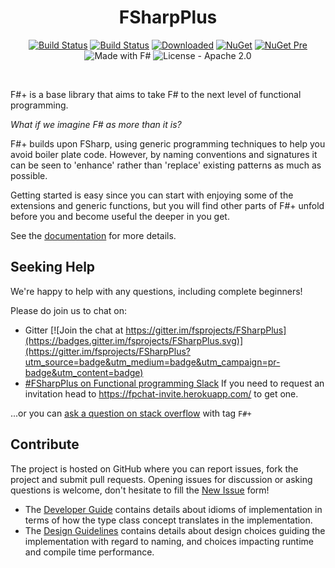 <h1 align="center">FSharpPlus</h1>

<p align="center">
  <a href="https://travis-ci.org/fsprojects/FSharpPlus"><img alt="Build Status" src="https://api.travis-ci.org/fsprojects/FSharpPlus.svg?branch=master"></a>
  <a href="https://ci.appveyor.com/project/wallymathieu/fsharpplus/branch/master"><img alt="Build Status" src="https://ci.appveyor.com/api/projects/status/25ukpc0lamyf7pdx/branch/master?svg=true"></a>
  <a href="https://www.nuget.org/packages/FSharpPlus"><img alt="Downloaded" src="https://img.shields.io/nuget/dt/FSharpPlus.svg"></a>
  <a href="https://www.nuget.org/packages/FSharpPlus"><img alt="NuGet" src="https://img.shields.io/nuget/v/FSharpPlus.svg"></a>
  <a href="https://www.nuget.org/packages/FSharpPlus/absoluteLatest"><img alt="NuGet Pre" src="https://img.shields.io/nuget/vpre/FSharpPlus.svg?label=pre"></a>
  <img alt="Made with F#" src="https://img.shields.io/github/languages/top/fsprojects/FSharpPlus?color=%23b845fc">
  <img alt="License - Apache 2.0" src="https://img.shields.io/github/license/fsprojects/FSharpPlus?color=%23FF957D">
</p><br>

F#+ is a base library that aims to take F# to the next level of functional
programming.

*What if we imagine F# as more than it is?*

F#+ builds upon FSharp, using generic programming techniques to help
you avoid boiler plate code.  However, by naming conventions and signatures
it can be seen to 'enhance' rather than 'replace' existing patterns as much
as possible.

Getting started is easy since you can start with enjoying some of the extensions
and generic functions, but you will find other parts of F#+ unfold before you
and become useful the deeper in you get.

See the [documentation](//fsprojects.github.io/FSharpPlus) for more details.

## Seeking Help

We're happy to help with any questions, including complete beginners!

Please do join us to chat on:

- Gitter
  [![Join the chat at https://gitter.im/fsprojects/FSharpPlus](https://badges.gitter.im/fsprojects/FSharpPlus.svg)](https://gitter.im/fsprojects/FSharpPlus?utm_source=badge&utm_medium=badge&utm_campaign=pr-badge&utm_content=badge)
- [#FSharpPlus on Functional programming Slack](https://app.slack.com/client/T0432GV8P/CTT70ER47)
  If you need to request an invitation head to https://fpchat-invite.herokuapp.com/ to get one.

...or you can [ask a question on stack overflow](https://stackoverflow.com/questions/ask?tags=f%23%2b)
with tag `F#+`

## Contribute

The project is hosted on GitHub where you can report issues, fork the project and submit pull requests.
Opening issues for discussion or asking questions is welcome, don't hesitate to fill the [New Issue](issues/new) form!

* The [Developer Guide](DEVELOPER_GUIDE.md) contains details about idioms of implementation in terms of how the type class concept translates in the implementation.
* The [Design Guidelines](DESIGN_GUIDELINES.md) contains details about design choices guiding the implementation with regard to naming, and choices impacting runtime and compile time performance.
